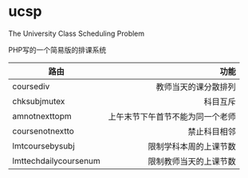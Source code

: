 # ucsp
The University Class Scheduling Problem

PHP写的一个简易版的排课系统

| 路由        | 功能   |
| --------   | -----:  |
| coursediv     | 教师当天的课分散排列 |
| chksubjmutex        |   科目互斥   |
| amnotnexttopm        |    上午末节下午首节不能为同一个老师    |
| coursenotnextto        |    禁止科目相邻    |
| lmtcoursebysubj        |    限制学科本周的上课节数    |
| lmttechdailycoursenum        |    限制教师当天的上课节数    |